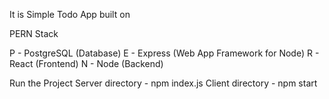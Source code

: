 It is Simple Todo App built on 

PERN Stack

P - PostgreSQL (Database)
E - Express (Web App Framework for Node)
R - React (Frontend)
N - Node (Backend)

Run the Project
Server directory - npm index.js
Client directory - npm start
